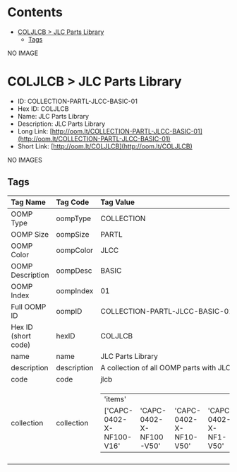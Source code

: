 



Contents
========

* [COLJLCB > JLC Parts Library](#coljlcb--jlc-parts-library)
	* [Tags](#tags)
  
NO IMAGE  
# COLJLCB > JLC Parts Library

- ID: COLLECTION-PARTL-JLCC-BASIC-01
- Hex ID: COLJLCB
- Name: JLC Parts Library
- Description: JLC Parts Library
- Long Link: [http://oom.lt/COLLECTION-PARTL-JLCC-BASIC-01](http://oom.lt/COLLECTION-PARTL-JLCC-BASIC-01)
- Short Link: [http://oom.lt/COLJLCB](http://oom.lt/COLJLCB)
  
NO IMAGES  
## Tags
  

|Tag Name|Tag Code|Tag Value|
| :--- | :--- | :--- |
|OOMP Type|oompType|COLLECTION|
|OOMP Size|oompSize|PARTL|
|OOMP Color|oompColor|JLCC|
|OOMP Description|oompDesc|BASIC|
|OOMP Index|oompIndex|01|
|Full OOMP ID|oompID|COLLECTION-PARTL-JLCC-BASIC-01|
|Hex ID (short code)|hexID|COLJLCB|
|name|name|JLC Parts Library|
|description|description|A collection of all OOMP parts with JLC parts library details|
|code|code|jlcb|
|collection|collection|<table><tr><td>'items'</td></tr><tr><td> ['CAPC-0402-X-NF100-V16'</td><td> 'CAPC-0402-X-NF100-V50'</td><td> 'CAPC-0402-X-NF10-V50'</td><td> 'CAPC-0402-X-NF1-V50'</td><td> 'CAPC-0402-X-NF20-V16'</td><td> 'CAPC-0402-X-NF2-V50'</td><td> 'CAPC-0402-X-NF3-V50'</td><td> 'CAPC-0402-X-NF47D-V50'</td><td> 'CAPC-0402-X-NF70-V10'</td><td> 'CAPC-0402-X-NF8-V50'</td><td> 'CAPC-0402-X-PF100-V50'</td><td> 'CAPC-0402-X-PF10-V50'</td><td> 'CAPC-0402-X-PF12-V50'</td><td> 'CAPC-0402-X-PF15D-V50'</td><td> 'CAPC-0402-X-PF1-V50'</td><td> 'CAPC-0402-X-PF20-V50'</td><td> 'CAPC-0402-X-PF22D-V50'</td><td> 'CAPC-0402-X-PF22-V50'</td><td> 'CAPC-0402-X-PF30-V50'</td><td> 'CAPC-0402-X-PF3-V50'</td><td> 'CAPC-0402-X-PF47D-V50'</td><td> 'CAPC-0402-X-PF50-V50'</td><td> 'CAPC-0402-X-PF5-V50'</td><td> 'CAPC-0402-X-PF70-V50'</td><td> 'CAPC-0402-X-PF7-V50'</td><td> 'CAPC-0402-X-PF8-V50'</td><td> 'CAPC-0402-X-UF10-V63D'</td><td> 'CAPC-0402-X-UF1-V25'</td><td> 'CAPC-0402-X-UF2-V63D'</td><td> 'CAPC-0402-X-UF47D-V10'</td><td> 'CAPC-0603-X-NF100-V50'</td><td> 'CAPC-0603-X-NF10-V50'</td><td> 'CAPC-0603-X-NF1-V50'</td><td> 'CAPC-0603-X-NF20-V25'</td><td> 'CAPC-0603-X-NF2-V50'</td><td> 'CAPC-0603-X-NF30-V25'</td><td> 'CAPC-0603-X-NF3-V50'</td><td> 'CAPC-0603-X-NF47D-V50'</td><td> 'CAPC-0603-X-NF5-V50'</td><td> 'CAPC-0603-X-NF70-V25'</td><td> 'CAPC-0603-X-NF7-V50'</td><td> 'CAPC-0603-X-NF8-V50'</td><td> 'CAPC-0603-X-PF100-V50'</td><td> 'CAPC-0603-X-PF10-V50'</td><td> 'CAPC-0603-X-PF12-V50'</td><td> 'CAPC-0603-X-PF1-V50'</td><td> 'CAPC-0603-X-PF200-V50'</td><td> 'CAPC-0603-X-PF20-V50'</td><td> 'CAPC-0603-X-PF22-V50'</td><td> 'CAPC-0603-X-PF30-V50'</td><td> 'CAPC-0603-X-PF3-V50'</td><td> 'CAPC-0603-X-PF47D-V50'</td><td> 'CAPC-0603-X-PF50-V50'</td><td> 'CAPC-0603-X-PF5-V50'</td><td> 'CAPC-0603-X-PF6-V50'</td><td> 'CAPC-0603-X-PF70-V50'</td><td> 'CAPC-0603-X-PF7-V50'</td><td> 'CAPC-0603-X-PF80-V50'</td><td> 'CAPC-0603-X-PF8-V50'</td><td> 'CAPC-0603-X-UF10-V10'</td><td> 'CAPC-0603-X-UF10-V25'</td><td> 'CAPC-0603-X-UF1-V50'</td><td> 'CAPC-0603-X-UF2-V16'</td><td> 'CAPC-0603-X-UF2-V63D'</td><td> 'CAPC-0603-X-UF47D-V16'</td><td> 'CAPC-0805-X-NF100-V100'</td><td> 'CAPC-0805-X-NF100-V50'</td><td> 'CAPC-0805-X-NF10-V50'</td><td> 'CAPC-0805-X-NF1-V50'</td><td> 'CAPC-0805-X-NF20-V50'</td><td> 'CAPC-0805-X-NF2-V50'</td><td> 'CAPC-0805-X-NF30-V50'</td><td> 'CAPC-0805-X-NF3-V50'</td><td> 'CAPC-0805-X-NF47D-V50'</td><td> 'CAPC-0805-X-NF5-V50'</td><td> 'CAPC-0805-X-NF70-V50'</td><td> 'CAPC-0805-X-NF7-V50'</td><td> 'CAPC-0805-X-NF8-V50'</td><td> 'CAPC-0805-X-PF100-V50'</td><td> 'CAPC-0805-X-PF10-V50'</td><td> 'CAPC-0805-X-PF12-V50'</td><td> 'CAPC-0805-X-PF20-V50'</td><td> 'CAPC-0805-X-PF22-V50'</td><td> 'CAPC-0805-X-PF30-V50'</td><td> 'CAPC-0805-X-PF3-V50'</td><td> 'CAPC-0805-X-PF50-V50'</td><td> 'CAPC-0805-X-PF5-V50'</td><td> 'CAPC-0805-X-PF70-V50'</td><td> 'CAPC-0805-X-PF7-V50'</td><td> 'CAPC-0805-X-PF8-V50'</td><td> 'CAPC-0805-X-UF10-V25'</td><td> 'CAPC-0805-X-UF10-V50'</td><td> 'CAPC-0805-X-UF1-V50'</td><td> 'CAPC-0805-X-UF2-V50'</td><td> 'CAPC-0805-X-UF47D-V25'</td><td> 'CAPC-0805-X-UF7-V63D'</td><td> 'CAPC-1206-X-NF100-V50'</td><td> 'CAPC-1206-X-NF10-V50'</td><td> 'CAPC-1206-X-NF1-V2000'</td><td> 'CAPC-1206-X-NF1-V500'</td><td> 'CAPC-1206-X-NF20-V50'</td><td> 'CAPC-1206-X-UF100-V63D'</td><td> 'CAPC-1206-X-UF10-V50'</td><td> 'CAPC-1206-X-UF1-V50'</td><td> 'CAPC-1206-X-UF2-V10'</td><td> 'CAPC-1206-X-UF2-V25'</td><td> 'CAPC-1206-X-UF2-V50'</td><td> 'CAPC-1206-X-UF47D-V50'</td><td> 'CAPC-1206-X-UF7-V10'</td><td> 'LEDS-0603-G-STAN-01'</td><td> 'LEDS-0603-L-STAN-01'</td><td> 'LEDS-0603-R-STAN-01'</td><td> 'LEDS-0603-W-STAN-01'</td><td> 'LEDS-0805-R-STAN-01'</td><td> 'LEDS-0805-W-STAN-01'</td><td> 'LEDS-0805-Y-STAN-01'</td><td> 'RESE-0402-X-O000-01'</td><td> 'RESE-0402-X-O100-01'</td><td> 'RESE-0402-X-O101-01'</td><td> 'RESE-0402-X-O102-01'</td><td> 'RESE-0402-X-O103-01'</td><td> 'RESE-0402-X-O104-01'</td><td> 'RESE-0402-X-O105-01'</td><td> 'RESE-0402-X-O106-01'</td><td> 'RESE-0402-X-O10X-01'</td><td> 'RESE-0402-X-O121-01'</td><td> 'RESE-0402-X-O123-01'</td><td> 'RESE-0402-X-O124-01'</td><td> 'RESE-0402-X-O151-01'</td><td> 'RESE-0402-X-O153-01'</td><td> 'RESE-0402-X-O154-01'</td><td> 'RESE-0402-X-O183-01'</td><td> 'RESE-0402-X-O201-01'</td><td> 'RESE-0402-X-O202-01'</td><td> 'RESE-0402-X-O203-01'</td><td> 'RESE-0402-X-O204-01'</td><td> 'RESE-0402-X-O220-01'</td><td> 'RESE-0402-X-O221-01'</td><td> 'RESE-0402-X-O222-01'</td><td> 'RESE-0402-X-O223-01'</td><td> 'RESE-0402-X-O224-01'</td><td> 'RESE-0402-X-O243-01'</td><td> 'RESE-0402-X-O273-01'</td><td> 'RESE-0402-X-O301-01'</td><td> 'RESE-0402-X-O304-01'</td><td> 'RESE-0402-X-O330-01'</td><td> 'RESE-0402-X-O331-01'</td><td> 'RESE-0402-X-O332-01'</td><td> 'RESE-0402-X-O333-01'</td><td> 'RESE-0402-X-O334-01'</td><td> 'RESE-0402-X-O393-01'</td><td> 'RESE-0402-X-O402-01'</td><td> 'RESE-0402-X-O470-01'</td><td> 'RESE-0402-X-O471-01'</td><td> 'RESE-0402-X-O473-01'</td><td> 'RESE-0402-X-O474-01'</td><td> 'RESE-0402-X-O4992-01'</td><td> 'RESE-0402-X-O499D-01'</td><td> 'RESE-0402-X-O502-01'</td><td> 'RESE-0402-X-O510-01'</td><td> 'RESE-0402-X-O511-01'</td><td> 'RESE-0402-X-O512-01'</td><td> 'RESE-0402-X-O513-01'</td><td> 'RESE-0402-X-O514-01'</td><td> 'RESE-0402-X-O563-01'</td><td> 'RESE-0402-X-O602-01'</td><td> 'RESE-0402-X-O681-01'</td><td> 'RESE-0402-X-O683-01'</td><td> 'RESE-0402-X-O702-01'</td><td> 'RESE-0402-X-O750-01'</td><td> 'RESE-0402-X-O752-01'</td><td> 'RESE-0402-X-O753-01'</td><td> 'RESE-0402-X-O802-01'</td><td> 'RESE-0402-X-O822-01'</td><td> 'RESE-0402-X-O902-01'</td><td> 'RESE-0603-X-O000-01'</td><td> 'RESE-0603-X-O100-01'</td><td> 'RESE-0603-X-O101-01'</td><td> 'RESE-0603-X-O102-01'</td><td> 'RESE-0603-X-O103-01'</td><td> 'RESE-0603-X-O104-01'</td><td> 'RESE-0603-X-O105-01'</td><td> 'RESE-0603-X-O106-01'</td><td> 'RESE-0603-X-O10X-01'</td><td> 'RESE-0603-X-O112-01'</td><td> 'RESE-0603-X-O113-01'</td><td> 'RESE-0603-X-O114-01'</td><td> 'RESE-0603-X-O121-01'</td><td> 'RESE-0603-X-O123-01'</td><td> 'RESE-0603-X-O124-01'</td><td> 'RESE-0603-X-O133-01'</td><td> 'RESE-0603-X-O134-01'</td><td> 'RESE-0603-X-O150-01'</td><td> 'RESE-0603-X-O151-01'</td><td> 'RESE-0603-X-O153-01'</td><td> 'RESE-0603-X-O154-01'</td><td> 'RESE-0603-X-O164-01'</td><td> 'RESE-0603-X-O181-01'</td><td> 'RESE-0603-X-O183-01'</td><td> 'RESE-0603-X-O184-01'</td><td> 'RESE-0603-X-O200-01'</td><td> 'RESE-0603-X-O201-01'</td><td> 'RESE-0603-X-O202-01'</td><td> 'RESE-0603-X-O203-01'</td><td> 'RESE-0603-X-O204-01'</td><td> 'RESE-0603-X-O205-01'</td><td> 'RESE-0603-X-O220-01'</td><td> 'RESE-0603-X-O221-01'</td><td> 'RESE-0603-X-O222-01'</td><td> 'RESE-0603-X-O223-01'</td><td> 'RESE-0603-X-O224-01'</td><td> 'RESE-0603-X-O225-01'</td><td> 'RESE-0603-X-O22X-01'</td><td> 'RESE-0603-X-O241-01'</td><td> 'RESE-0603-X-O243-01'</td><td> 'RESE-0603-X-O244-01'</td><td> 'RESE-0603-X-O270-01'</td><td> 'RESE-0603-X-O271-01'</td><td> 'RESE-0603-X-O273-01'</td><td> 'RESE-0603-X-O274-01'</td><td> 'RESE-0603-X-O301-01'</td><td> 'RESE-0603-X-O302-01'</td><td> 'RESE-0603-X-O303-01'</td><td> 'RESE-0603-X-O304-01'</td><td> 'RESE-0603-X-O305-01'</td><td> 'RESE-0603-X-O330-01'</td><td> 'RESE-0603-X-O331-01'</td><td> 'RESE-0603-X-O332-01'</td><td> 'RESE-0603-X-O333-01'</td><td> 'RESE-0603-X-O334-01'</td><td> 'RESE-0603-X-O361-01'</td><td> 'RESE-0603-X-O363-01'</td><td> 'RESE-0603-X-O364-01'</td><td> 'RESE-0603-X-O391-01'</td><td> 'RESE-0603-X-O393-01'</td><td> 'RESE-0603-X-O394-01'</td><td> 'RESE-0603-X-O402-01'</td><td> 'RESE-0603-X-O4022-01'</td><td> 'RESE-0603-X-O431-01'</td><td> 'RESE-0603-X-O432-01'</td><td> 'RESE-0603-X-O433-01'</td><td> 'RESE-0603-X-O434-01'</td><td> 'RESE-0603-X-O470-01'</td><td> 'RESE-0603-X-O471-01'</td><td> 'RESE-0603-X-O473-01'</td><td> 'RESE-0603-X-O474-01'</td><td> 'RESE-0603-X-O47X-01'</td><td> 'RESE-0603-X-O4992-01'</td><td> 'RESE-0603-X-O499D-01'</td><td> 'RESE-0603-X-O502-01'</td><td> 'RESE-0603-X-O505-01'</td><td> 'RESE-0603-X-O510-01'</td><td> 'RESE-0603-X-O511-01'</td><td> 'RESE-0603-X-O512-01'</td><td> 'RESE-0603-X-O513-01'</td><td> 'RESE-0603-X-O514-01'</td><td> 'RESE-0603-X-O515-01'</td><td> 'RESE-0603-X-O560-01'</td><td> 'RESE-0603-X-O561-01'</td><td> 'RESE-0603-X-O563-01'</td><td> 'RESE-0603-X-O564-01'</td><td> 'RESE-0603-X-O602-01'</td><td> 'RESE-0603-X-O621-01'</td><td> 'RESE-0603-X-O622-01'</td><td> 'RESE-0603-X-O623-01'</td><td> 'RESE-0603-X-O680-01'</td><td> 'RESE-0603-X-O681-01'</td><td> 'RESE-0603-X-O683-01'</td><td> 'RESE-0603-X-O684-01'</td><td> 'RESE-0603-X-O702-01'</td><td> 'RESE-0603-X-O705-01'</td><td> 'RESE-0603-X-O750-01'</td><td> 'RESE-0603-X-O751-01'</td><td> 'RESE-0603-X-O752-01'</td><td> 'RESE-0603-X-O753-01'</td><td> 'RESE-0603-X-O754-01'</td><td> 'RESE-0603-X-O802-01'</td><td> 'RESE-0603-X-O820-01'</td><td> 'RESE-0603-X-O821-01'</td><td> 'RESE-0603-X-O822-01'</td><td> 'RESE-0603-X-O823-01'</td><td> 'RESE-0603-X-O902-01'</td><td> 'RESE-0603-X-O912-01'</td><td> 'RESE-0603-X-O913-01'</td><td> 'RESE-0603-X-O993-01'</td><td> 'RESE-0805-X-O000-01'</td><td> 'RESE-0805-X-O100-01'</td><td> 'RESE-0805-X-O101-01'</td><td> 'RESE-0805-X-O102-01'</td><td> 'RESE-0805-X-O103-01'</td><td> 'RESE-0805-X-O104-01'</td><td> 'RESE-0805-X-O105-01'</td><td> 'RESE-0805-X-O106-01'</td><td> 'RESE-0805-X-O10X-01'</td><td> 'RESE-0805-X-O113-01'</td><td> 'RESE-0805-X-O121-01'</td><td> 'RESE-0805-X-O123-01'</td><td> 'RESE-0805-X-O124-01'</td><td> 'RESE-0805-X-O133-01'</td><td> 'RESE-0805-X-O150-01'</td><td> 'RESE-0805-X-O151-01'</td><td> 'RESE-0805-X-O153-01'</td><td> 'RESE-0805-X-O154-01'</td><td> 'RESE-0805-X-O163-01'</td><td> 'RESE-0805-X-O181-01'</td><td> 'RESE-0805-X-O183-01'</td><td> 'RESE-0805-X-O184-01'</td><td> 'RESE-0805-X-O200-01'</td><td> 'RESE-0805-X-O201-01'</td><td> 'RESE-0805-X-O202-01'</td><td> 'RESE-0805-X-O203-01'</td><td> 'RESE-0805-X-O204-01'</td><td> 'RESE-0805-X-O205-01'</td><td> 'RESE-0805-X-O220-01'</td><td> 'RESE-0805-X-O221-01'</td><td> 'RESE-0805-X-O222-01'</td><td> 'RESE-0805-X-O223-01'</td><td> 'RESE-0805-X-O224-01'</td><td> 'RESE-0805-X-O225-01'</td><td> 'RESE-0805-X-O22X-01'</td><td> 'RESE-0805-X-O241-01'</td><td> 'RESE-0805-X-O243-01'</td><td> 'RESE-0805-X-O270-01'</td><td> 'RESE-0805-X-O271-01'</td><td> 'RESE-0805-X-O273-01'</td><td> 'RESE-0805-X-O274-01'</td><td> 'RESE-0805-X-O301-01'</td><td> 'RESE-0805-X-O302-01'</td><td> 'RESE-0805-X-O303-01'</td><td> 'RESE-0805-X-O304-01'</td><td> 'RESE-0805-X-O330-01'</td><td> 'RESE-0805-X-O331-01'</td><td> 'RESE-0805-X-O332-01'</td><td> 'RESE-0805-X-O333-01'</td><td> 'RESE-0805-X-O334-01'</td><td> 'RESE-0805-X-O363-01'</td><td> 'RESE-0805-X-O391-01'</td><td> 'RESE-0805-X-O393-01'</td><td> 'RESE-0805-X-O394-01'</td><td> 'RESE-0805-X-O402-01'</td><td> 'RESE-0805-X-O432-01'</td><td> 'RESE-0805-X-O433-01'</td><td> 'RESE-0805-X-O470-01'</td><td> 'RESE-0805-X-O471-01'</td><td> 'RESE-0805-X-O473-01'</td><td> 'RESE-0805-X-O474-01'</td><td> 'RESE-0805-X-O47X-01'</td><td> 'RESE-0805-X-O4992-01'</td><td> 'RESE-0805-X-O499D-01'</td><td> 'RESE-0805-X-O502-01'</td><td> 'RESE-0805-X-O510-01'</td><td> 'RESE-0805-X-O511-01'</td><td> 'RESE-0805-X-O512-01'</td><td> 'RESE-0805-X-O513-01'</td><td> 'RESE-0805-X-O514-01'</td><td> 'RESE-0805-X-O560-01'</td><td> 'RESE-0805-X-O561-01'</td><td> 'RESE-0805-X-O563-01'</td><td> 'RESE-0805-X-O602-01'</td><td> 'RESE-0805-X-O622-01'</td><td> 'RESE-0805-X-O623-01'</td><td> 'RESE-0805-X-O680-01'</td><td> 'RESE-0805-X-O681-01'</td><td> 'RESE-0805-X-O683-01'</td><td> 'RESE-0805-X-O684-01'</td><td> 'RESE-0805-X-O702-01'</td><td> 'RESE-0805-X-O751-01'</td><td> 'RESE-0805-X-O752-01'</td><td> 'RESE-0805-X-O753-01'</td><td> 'RESE-0805-X-O802-01'</td><td> 'RESE-0805-X-O821-01'</td><td> 'RESE-0805-X-O822-01'</td><td> 'RESE-0805-X-O823-01'</td><td> 'RESE-0805-X-O902-01'</td><td> 'RESE-0805-X-O912-01'</td><td> 'RESE-0805-X-O993-01'</td><td> 'RESE-1206-X-O000-01'</td><td> 'RESE-1206-X-O100-01'</td><td> 'RESE-1206-X-O101-01'</td><td> 'RESE-1206-X-O102-01'</td><td> 'RESE-1206-X-O103-01'</td><td> 'RESE-1206-X-O104-01'</td><td> 'RESE-1206-X-O105-01'</td><td> 'RESE-1206-X-O10X-01'</td><td> 'RESE-1206-X-O121-01'</td><td> 'RESE-1206-X-O181-01'</td><td> 'RESE-1206-X-O200-01'</td><td> 'RESE-1206-X-O202-01'</td><td> 'RESE-1206-X-O205-01'</td><td> 'RESE-1206-X-O220-01'</td><td> 'RESE-1206-X-O301-01'</td><td> 'RESE-1206-X-O702-01'</td><td> 'RESE-1206-X-O751-01']</td></tr></table>|
||||
